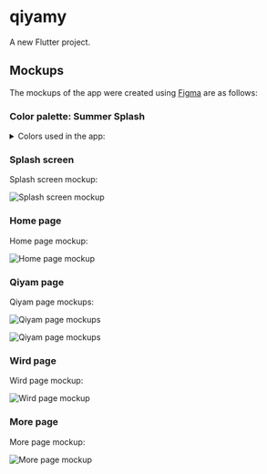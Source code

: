 # qiyamy

A new Flutter project.

## Mockups

The mockups of the app were created using [Figma](https://www.figma.com/) are as follows:

### Color palette: Summer Splash

<details>
<summary>Colors used in the app:</summary>

- Navy Blue `#05445e`
- Blue Grotto `#189ab4`
- Blue Green `#75e6da`
- Baby Blue `#d4f1f4`

![Color palette](https://github.com/izblackcat/qiyami/blob/main/mockups/colorpalette.png?raw=true)

From [Canva Color Palettes](https://www.canva.com/colors/color-palettes/summer-splash/) :blue_heart:

</details>

### Splash screen

Splash screen mockup:

![Splash screen mockup](https://github.com/izblackcat/qiyami/blob/main/mockups/splashscreen.png?raw=true)

### Home page

Home page mockup:

![Home page mockup](https://github.com/izblackcat/qiyami/blob/main/mockups/homepage.png?raw=true)

### Qiyam page

Qiyam page mockups:

![Qiyam page mockups](https://github.com/izblackcat/qiyami/blob/main/mockups/qiyampage.png?raw=true)

![Qiyam page mockups](https://github.com/izblackcat/qiyami/blob/main/mockups/qiyampage2.png?raw=true)

### Wird page

Wird page mockup:

![Wird page mockup](https://github.com/izblackcat/qiyami/blob/main/mockups/wirdpage.png?raw=true)

### More page

More page mockup:

![More page mockup](https://github.com/izblackcat/qiyami/blob/main/mockups/morepage.png?raw=true)
